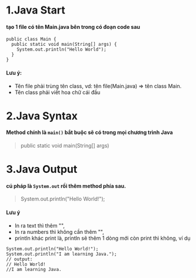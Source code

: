 # 1.Java Start
#### tạo 1 file có tên Main.java bên trong có đoạn code sau
~~~
public class Main {
  public static void main(String[] args) {
    System.out.println("Hello World");
  }
}
~~~
#### Lưu ý: 
* Tên file phải trùng tên class, vd: tên file(Main.java) => tên class Main.
* Tên class phải viết hoa chữ cái đầu

# 2.Java Syntax
#### Method chính là `main()` bắt buộc sẽ có trong mọi chương trình Java
> public static void main(String[] args)

# 3.Java Output
#### cú pháp là `System.out` rồi thêm method phía sau.
>System.out.println("Hello World!");

#### Lưu ý
* In ra text thì thêm "",
* In ra numbers thì không cần thêm "",
* println khác print là, println sẽ thêm 1 dòng mới còn print thì không, ví dụ
~~~
System.out.println("Hello World!");
System.out.println("I am learning Java.");
// output:
// Hello World!
//I am learning Java.
~~~